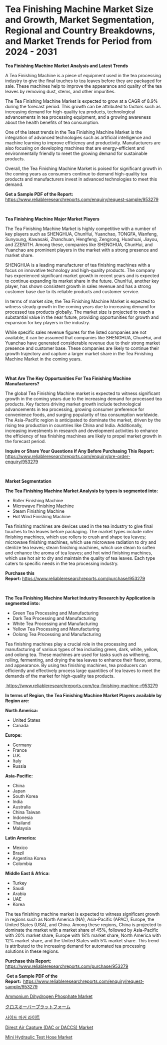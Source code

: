 <p><h1>Tea Finishing Machine Market Size and Growth, Market Segmentation, Regional and Country Breakdowns, and Market Trends for Period from 2024 -  2031</h1></p><p><strong>Tea Finishing Machine Market Analysis and Latest Trends</strong></p>
<p><p>A Tea Finishing Machine is a piece of equipment used in the tea processing industry to give the final touches to tea leaves before they are packaged for sale. These machines help to improve the appearance and quality of the tea leaves by removing dust, stems, and other impurities.</p><p>The Tea Finishing Machine Market is expected to grow at a CAGR of 8.9% during the forecast period. This growth can be attributed to factors such as increasing demand for high-quality tea products, technological advancements in tea processing equipment, and a growing awareness about the health benefits of tea consumption.</p><p>One of the latest trends in the Tea Finishing Machine Market is the integration of advanced technologies such as artificial intelligence and machine learning to improve efficiency and productivity. Manufacturers are also focusing on developing machines that are energy-efficient and environmentally friendly to meet the growing demand for sustainable products.</p><p>Overall, the Tea Finishing Machine Market is poised for significant growth in the coming years as consumers continue to demand high-quality tea products and manufacturers invest in advanced technologies to meet this demand.</p></p>
<p><strong>Get a Sample PDF of the Report:&nbsp;</strong> <a href="https://www.reliableresearchreports.com/enquiry/request-sample/953279">https://www.reliableresearchreports.com/enquiry/request-sample/953279</a></p>
<p>&nbsp;</p>
<p><strong>Tea Finishing Machine Major Market Players</strong></p>
<p><p>The Tea Finishing Machine Market is highly competitive with a number of key players such as SHENGHUA, ChunHui, Yuanchao, TONGFA, Wanfeng, Sunyoung, Kawasaki, Zhanchuan, Hengfeng, Zengrong, Huashuai, Jiayou, and ZZENITH. Among these, companies like SHENGHUA, ChunHui, and Yuanchao are prominent players in the market with a strong presence and market share.</p><p>SHENGHUA is a leading manufacturer of tea finishing machines with a focus on innovative technology and high-quality products. The company has experienced significant market growth in recent years and is expected to continue expanding its market share in the future. ChunHui, another key player, has shown consistent growth in sales revenue and has a strong customer base due to its reliable products and customer service.</p><p>In terms of market size, the Tea Finishing Machine Market is expected to witness steady growth in the coming years due to increasing demand for processed tea products globally. The market size is projected to reach a substantial value in the near future, providing opportunities for growth and expansion for key players in the industry.</p><p>While specific sales revenue figures for the listed companies are not available, it can be assumed that companies like SHENGHUA, ChunHui, and Yuanchao have generated considerable revenue due to their strong market presence and customer base. These companies are likely to continue their growth trajectory and capture a larger market share in the Tea Finishing Machine Market in the coming years.</p></p>
<p>&nbsp;</p>
<p><strong>What Are The Key Opportunities For Tea Finishing Machine Manufacturers?</strong></p>
<p><p>The global Tea Finishing Machine market is expected to witness significant growth in the coming years due to the increasing demand for processed tea products. Key factors driving market growth include technological advancements in tea processing, growing consumer preference for convenience foods, and surging popularity of tea consumption worldwide. The Asia-Pacific region is anticipated to dominate the market, driven by the rising tea production in countries like China and India. Additionally, increasing investments in research and development activities to enhance the efficiency of tea finishing machines are likely to propel market growth in the forecast period.</p></p>
<p><strong>Inquire or Share Your Questions If Any Before Purchasing This Report:</strong> <a href="https://www.reliableresearchreports.com/enquiry/pre-order-enquiry/953279">https://www.reliableresearchreports.com/enquiry/pre-order-enquiry/953279</a></p>
<p>&nbsp;</p>
<p><strong>Market Segmentation</strong></p>
<p><strong>The Tea Finishing Machine Market Analysis by types is segmented into:</strong></p>
<p><ul><li>Roller Finishing Machine</li><li>Microwave Finishing Machine</li><li>Steam Finishing Machine</li><li>Hot Wind Finishing Machine</li></ul></p>
<p><p>Tea finishing machines are devices used in the tea industry to give final touches to tea leaves before packaging. The market types include roller finishing machines, which use rollers to crush and shape tea leaves; microwave finishing machines, which use microwave radiation to dry and sterilize tea leaves; steam finishing machines, which use steam to soften and enhance the aroma of tea leaves; and hot wind finishing machines, which use hot air to dry and maintain the quality of tea leaves. Each type caters to specific needs in the tea processing industry.</p></p>
<p><strong>Purchase this Report:&nbsp;</strong><a href="https://www.reliableresearchreports.com/purchase/953279">https://www.reliableresearchreports.com/purchase/953279</a></p>
<p>&nbsp;</p>
<p><strong>The Tea Finishing Machine Market Industry Research by Application is segmented into:</strong></p>
<p><ul><li>Green Tea Processing and Manufacturing</li><li>Dark Tea Processing and Manufacturing</li><li>White Tea Processing and Manufacturing</li><li>Yellow Tea Processing and Manufacturing</li><li>Oolong Tea Processing and Manufacturing</li></ul></p>
<p><p>Tea finishing machines play a crucial role in the processing and manufacturing of various types of tea including green, dark, white, yellow, and oolong tea. These machines are used for tasks such as withering, rolling, fermenting, and drying the tea leaves to enhance their flavor, aroma, and appearance. By using tea finishing machines, tea producers can efficiently and effectively process large quantities of tea leaves to meet the demands of the market for high-quality tea products.</p></p>
<p><a href="https://www.reliableresearchreports.com/tea-finishing-machine-r953279">&nbsp;https://www.reliableresearchreports.com/tea-finishing-machine-r953279</a></p>
<p><strong>In terms of Region, the Tea Finishing Machine Market Players available by Region are:</strong></p>
<p>
    <p> <strong> North America: </strong>
        <ul>
            <li>United States</li>
            <li>Canada</li>
        </ul>
        </p> 
    <p> <strong> Europe: </strong>
        <ul>
            <li>Germany</li>
            <li>France</li>
            <li>U.K.</li>
            <li>Italy</li>
            <li>Russia</li>
        </ul>
        </p> 
    <p> <strong> Asia-Pacific: </strong>
        <ul>
            <li>China</li>
            <li>Japan</li>
            <li>South Korea</li>
            <li>India</li>
            <li>Australia</li>
            <li>China Taiwan</li>
            <li>Indonesia</li>
            <li>Thailand</li>
            <li>Malaysia</li>
        </ul>
        </p> 
    <p> <strong> Latin America: </strong>
        <ul>
            <li>Mexico</li>
            <li>Brazil</li>
            <li>Argentina Korea</li>
            <li>Colombia</li>
        </ul>
        </p> 
    <p> <strong> Middle East & Africa: </strong>
        <ul>
            <li>Turkey</li>
            <li>Saudi</li>
            <li>Arabia</li>
            <li>UAE</li>
            <li>Korea</li>
        </ul>
    </p>
    </p>
<p><p>The tea finishing machine market is expected to witness significant growth in regions such as North America (NA), Asia-Pacific (APAC), Europe, the United States (USA), and China. Among these regions, China is projected to dominate the market with a market share of 45%, followed by Asia-Pacific with 20% market share, Europe with 18% market share, North America with 12% market share, and the United States with 5% market share. This trend is attributed to the increasing demand for automated tea processing solutions in these regions.</p></p>
<p><strong>Purchase this Report: </strong><a href="https://www.reliableresearchreports.com/purchase/953279">https://www.reliableresearchreports.com/purchase/953279</a></p>
<p>&nbsp;<strong>Get a Sample PDF of the Report:&nbsp;&nbsp;</strong><a href="https://www.reliableresearchreports.com/enquiry/request-sample/953279">https://www.reliableresearchreports.com/enquiry/request-sample/953279</a></p>
<p><strong></strong></p>
<p><p><a href="https://issuu.com/reportprime-2/docs/ammonium-dihydrogen-phosphate-market-size-2030.ppt">Ammonium Dihydrogen Phosphate Market</a></p><p><a href="https://github.com/ddwcuskozol07187/Market-Research-Report-List-1/blob/main/172776339075.md">クロスオーバープラットフォーム</a></p><p><a href="https://github.com/PercyHagernes9778/Market-Research-Report-List-1/blob/main/378839735752.md">사이드 마커 라이트</a></p><p><a href="https://github.com/josesg55/Market-Research-Report-List-2/blob/main/direct-air-capture-dac-or-daccs-market.md">Direct Air Capture (DAC or DACCS) Market</a></p><p><a href="https://github.com/indrystar/Market-Research-Report-List-3/blob/main/mini-hydraulic-test-hose-market.md">Mini Hydraulic Test Hose Market</a></p></p>
